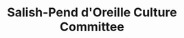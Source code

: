 ---
layout: repo
title: "Salish-Pend d'Oreille Culture Committee"
id: 16494
permalink: repos/16494/
---